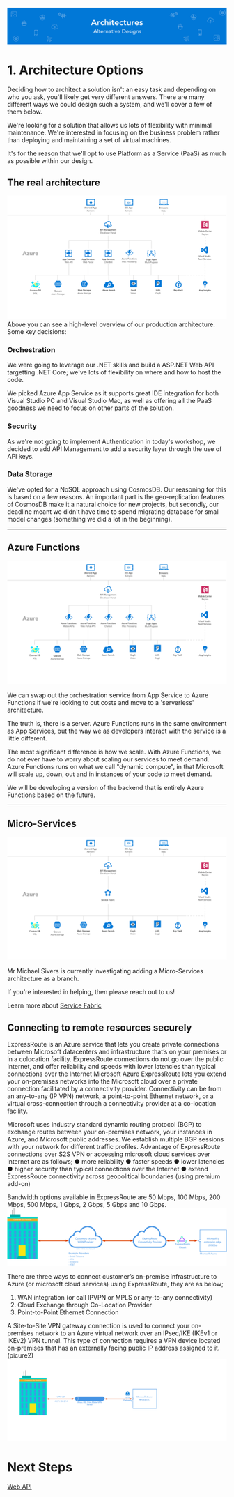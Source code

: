 ![Banner](Assets/Banner.png)

# 1. Architecture Options 
Deciding how to architect a solution isn't an easy task and depending on who you ask, you'll likely get very different answers. There are many different ways we could design such a system, and we'll cover a few of them below. 

We're looking for a solution that allows us lots of flexibility with minimal maintenance.  We're interested in focusing on the business problem rather than deploying and maintaining a set of virtual machines. 

It's for the reason that we'll opt to use Platform as a Service (PaaS) as much as possible within our design. 
 


## The real architecture
![Azure Functions Architecture](Assets/WebAPI.png)
Above you can see a high-level overview of our production architecture. Some key decisions: 

### Orchestration 
We were going to leverage our .NET skills and build a ASP.NET Web API targetting .NET Core; we've lots of flexibility on where and how to host the code. 

We picked Azure App Service as it supports great IDE integration for both Visual Studio PC and Visual Studio Mac, as well as offering all the PaaS goodness we need to focus on other parts of the solution.  

### Security
As we're not going to implement Authentication in today's workshop, we decided to add API Management to add a security layer through the use of API keys. 

### Data Storage 
We've opted for a NoSQL approach using CosmosDB. Our reasoning for this is based on a few reasons. An important part is the geo-replication features of CosmosDB make it a natural choice for new projects, but secondly, our deadline meant we didn't have time to spend migrating database for small model changes (something we did a lot in the beginning). 

---

## Azure Functions
![Azure Functions Architecture](Assets/Functions.png)

We can swap out the orchestration service from App Service to Azure Functions if we're looking to cut costs and move to a 'serverless' architecture. 

The truth is, there is a server. Azure Functions runs in the same environment as App Services, but the way we as developers interact with the service is a little different. 

The most significant difference is how we scale. With Azure Functions, we do not ever have to worry about scaling our services to meet demand. Azure Functions runs on what we call "dynamic compute", in that Microsoft will scale up, down, out and in instances of your code to meet demand. 

We will be developing a version of the backend that is entirely Azure Functions based on the future. 

---
## Micro-Services
![Azure Functions Architecture](Assets/MicroServices.png)

Mr Michael Sivers is currently investigating adding a Micro-Services architecture as a branch. 

If you're interested in helping, then please reach out to us! 

Learn more about [Service Fabric](https://azure.microsoft.com/en-us/services/service-fabric/)

## Connecting to remote resources securely
ExpressRoute is an Azure service that lets you create private connections between Microsoft datacenters and infrastructure that’s on your premises or in a colocation facility. ExpressRoute connections do not go over the public Internet, and offer reliability and speeds with lower latencies than typical connections over the Internet 
Microsoft Azure ExpressRoute lets you extend your on-premises networks into the Microsoft cloud over a private connection facilitated by a connectivity provider. 
Connectivity can be from an any-to-any (IP VPN) network, a point-to-point Ethernet network, or a virtual cross-connection through a connectivity provider at a co-location facility.

Microsoft uses industry standard dynamic routing protocol (BGP) to exchange routes between your on-premises network, your instances in Azure, and Microsoft public addresses. We establish multiple BGP sessions with your network for different traffic profiles. 
Advantage of ExpressRoute connections over S2S VPN or accessing microsoft cloud services over internet are as follows; 
● more reliability ● faster speeds ● lower latencies ● higher security than typical connections over the Internet ● extend ExpressRoute connectivity across geopolitical boundaries (using premium add-on) 
 
Bandwidth options available in ExpressRoute are 50 Mbps, 100 Mbps, 200 Mbps, 500 Mbps, 1 Gbps, 2 Gbps, 5 Gbps and 10 Gbps.
![Express Route Connectivity Model](Assets/ERCOnnectivityModel.png)

There are three ways to connect customer’s on-premise infrastructure to Azure (or microsoft cloud services) using ExpressRoute, they are as below; 
 
1. WAN integration (or call IPVPN or MPLS or any-to-any connectivity) 
2. Cloud Exchange through Co-Location Provider 
3. Point-to-Point Ethernet Connection 

A Site-to-Site VPN gateway connection is used to connect your on-premises network to an Azure virtual network over an IPsec/IKE (IKEv1 or IKEv2) VPN tunnel. This type of connection requires a VPN device located on-premises that has an externally facing public IP address assigned to it.
(picure2)
![Site to Site Connectivity Model](Assets/SiteToSiteConnectivityModel.png)
 
# Next Steps 
[Web API](../03_Web_API/README.md)
